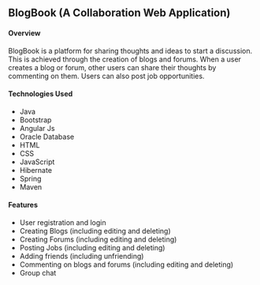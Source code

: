 <h2>BlogBook (A Collaboration Web Application)</h2>
<h4>Overview</h4>
<p>BlogBook is a platform for sharing thoughts and ideas to start a discussion. This is achieved through the creation of blogs and forums. When a user creates a blog or forum, other users can share their thoughts by commenting on them. Users can also post job opportunities.</p>
<h4>Technologies Used</h4>
<ul>
<li>Java</li>
<li>Bootstrap</li>
<li>Angular Js</li>
<li>Oracle Database</li>
<li>HTML</li>
<li>CSS</li>
<li>JavaScript</li>
<li>Hibernate</li>
<li>Spring</li>
<li>Maven</li>
</ul>
<h4>Features</h4>
<ul>
<li>User registration and login</li>
<li>Creating Blogs (including editing and deleting)</li>
<li>Creating Forums (including editing and deleting)</li>
<li>Posting Jobs (including editing and deleting)</li>
<li>Adding friends (including unfriending)</li>
<li>Commenting on blogs and forums (including editing and deleting)</li>
<li>Group chat</li>
</ul>
